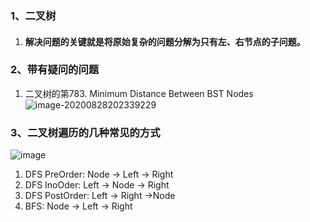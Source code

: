 

### 1、二叉树

1. #### 解决问题的关键就是将原始复杂的问题分解为只有左、右节点的子问题。

### 2、带有疑问的问题

1. 二叉树的第783. Minimum Distance Between BST Nodes 
	![image-20200828202339229](C:\Users\Ying\AppData\Roaming\Typora\typora-user-images\image-20200828202339229.png)
	
	

### 3、二叉树遍历的几种常见的方式

![image](https://assets.leetcode.com/users/andvary/image_1556551007.png)

1. DFS PreOrder:  Node -> Left -> Right
2. DFS InoOder: Left -> Node -> Right
3. DFS PostOrder: Left -> Right ->Node
4. BFS:  Node -> Left -> Right











